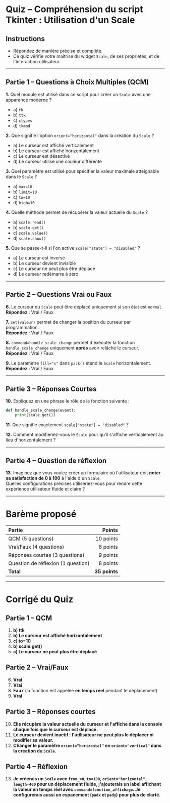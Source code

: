 # **Quiz – Compréhension du script Tkinter : Utilisation d'un Scale**

## Instructions
- Répondez de manière précise et complète.
- Ce quiz vérifie votre maîtrise du widget `Scale`, de ses propriétés, et de l'interaction utilisateur.

---

## **Partie 1 – Questions à Choix Multiples (QCM)**

**1.** Quel module est utilisé dans ce script pour créer un `Scale` avec une apparence moderne ?
- a) `tk`
- b) `ttk`
- c) `ctypes`
- d) `tkmod`

**2.** Que signifie l'option `orient="horizontal"` dans la création du `Scale` ?
- a) Le curseur est affiché verticalement
- b) Le curseur est affiché horizontalement
- c) Le curseur est désactivé
- d) Le curseur utilise une couleur différente

**3.** Quel paramètre est utilisé pour spécifier la valeur maximale atteignable dans le `Scale` ?
- a) `max=10`
- b) `limit=10`
- c) `to=10`
- d) `high=10`

**4.** Quelle méthode permet de récupérer la valeur actuelle du `Scale` ?
- a) `scale.read()`
- b) `scale.get()`
- c) `scale.value()`
- d) `scale.show()`

**5.** Que se passe-t-il si l'on active `scale["state"] = "disabled"` ?
- a) Le curseur est inversé
- b) Le curseur devient invisible
- c) Le curseur ne peut plus être déplacé
- d) Le curseur redémarre à zéro

---

## **Partie 2 – Questions Vrai ou Faux**

**6.** Le curseur du `Scale` peut être déplacé uniquement si son état est `normal`.  
**Répondez :** Vrai / Faux

**7.** `set(valeur)` permet de changer la position du curseur par programmation.  
**Répondez :** Vrai / Faux

**8.** `command=handle_scale_change` permet d'exécuter la fonction `handle_scale_change` uniquement **après** avoir relâché le curseur.  
**Répondez :** Vrai / Faux

**9.** Le paramètre `fill="x"` dans `pack()` étend le `Scale` horizontalement.  
**Répondez :** Vrai / Faux

---

## **Partie 3 – Réponses Courtes**

**10.** Expliquez en une phrase le rôle de la fonction suivante :
```python
def handle_scale_change(event):
    print(scale.get())
```

**11.** Que signifie exactement `scale["state"] = "disabled"` ?

**12.** Comment modifieriez-vous le `Scale` pour qu’il s'affiche verticalement au lieu d'horizontalement ?

---

## **Partie 4 – Question de réflexion**

**13.** Imaginez que vous voulez créer un formulaire où l'utilisateur doit **noter sa satisfaction de 0 à 100** à l'aide d'un `Scale`.  
Quelles configurations précises utiliseriez-vous pour rendre cette expérience utilisateur fluide et claire ?

---

# **Barème proposé**

| Partie | Points |
|:------|------:|
| QCM (5 questions) | 10 points |
| Vrai/Faux (4 questions) | 8 points |
| Réponses courtes (3 questions) | 9 points |
| Question de réflexion (1 question) | 8 points |
| **Total** | **35 points** |

---

#  **Corrigé du Quiz**

## Partie 1 – QCM
1. **b) ttk**  
2. **b) Le curseur est affiché horizontalement**  
3. **c) to=10**  
4. **b) scale.get()**  
5. **c) Le curseur ne peut plus être déplacé**

## Partie 2 – Vrai/Faux
6. **Vrai**  
7. **Vrai**  
8. **Faux** (la fonction est appelée **en temps réel** pendant le déplacement)  
9. **Vrai**

## Partie 3 – Réponses courtes
10. **Elle récupère la valeur actuelle du curseur et l'affiche dans la console chaque fois que le curseur est déplacé.**  
11. **Le curseur devient inactif : l'utilisateur ne peut plus le déplacer ni modifier sa valeur.**  
12. **Changer le paramètre `orient="horizontal"` en `orient="vertical"` dans la création du `Scale`.**

## Partie 4 – Réflexion
13. **Je créerais un `Scale` avec `from_=0`, `to=100`, `orient="horizontal"`, `length=400` pour un déplacement fluide, j'ajouterais un label affichant la valeur en temps réel avec `command=fonction_affichage`. Je configurerais aussi un espacement (`padx` et `pady`) pour plus de clarté.**

